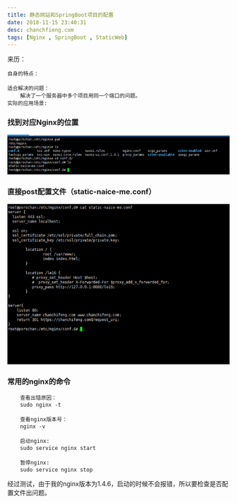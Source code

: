 ```yaml
---
title: 静态网站和SpringBoot项目的配置
date: 2018-11-15 23:40:31
desc: chanchfieng.com
tags: [Nginx , SpringBoot , StaticWeb]
---
```



<div class="tip">
	来历：
		
	自身的特点：
		
	适合解决的问题：
		解决了一个服务器中多个项目用同一个端口的问题。
	实际的应用场景:
		
</div>

### 找到对应Nginx的位置 ###

![](nginx-staticWeb-springBoot/20181115234435.png)

### 直接post配置文件（static-naice-me.conf） ###

![](nginx-staticWeb-springBoot/20181115234611.png)

### 常用的nginx的命令 ###

```
	查看出错原因：
	sudo nginx -t

	查看nginx版本号：
	nginx -v

	启动nginx:
	sudo service nginx start

	暂停nginx:
	sudo service nginx stop

```

<div class="tip">
	经过测试，由于我的nginx版本为1.4.6，启动的时候不会报错，所以要检查是否配置文件出问题。
</div>